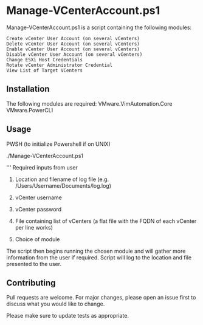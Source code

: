 # Manage-VCenterAccount.ps1

Manage-VCenterAccount.ps1 is a script containing the following modules:

    Create vCenter User Account (on several vCenters)
    Delete vCenter User Account (on several vCenters)
    Enable vCenter User Account (on several vCenters)
    Disable vCenter User Account (on several vCenters)
    Change ESXi Host Credentials
    Rotate vCenter Administrator Credential
    View List of Target VCenters

## Installation

The following modules are required:
    VMware.VimAutomation.Core 
    VMware.PowerCLI


## Usage

PWSH (to initialize Powershell if on UNIX)

./Manage-VCenterAccount.ps1

''' Required inputs from user

1. Location and filename of log file (e.g. /Users/Username/Documents/log.log)

2. vCenter username

3. vCenter password

4. File containing list of vCenters (a flat file with the FQDN of each vCenter per line works)

5. Choice of module

The script then begins running the chosen module and will gather more information from the user if required. Script will log to the location and file presented to the user.

## Contributing
Pull requests are welcome. For major changes, please open an issue first to discuss what you would like to change.

Please make sure to update tests as appropriate.